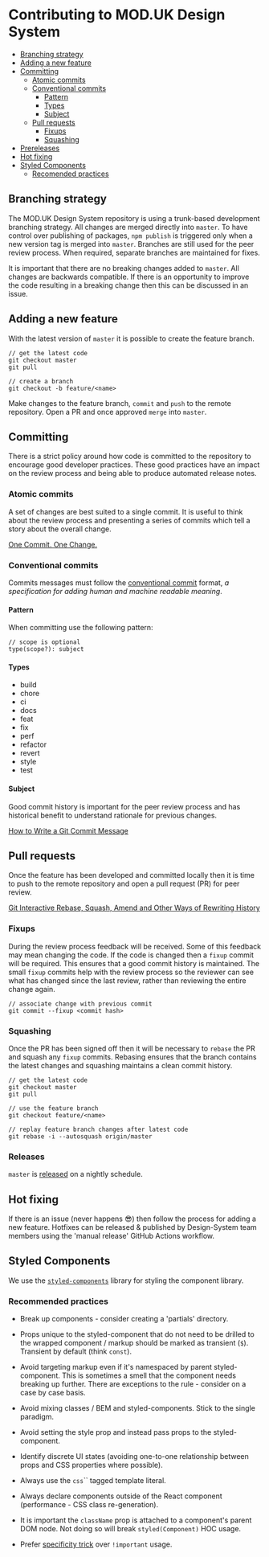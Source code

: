 # Contributing to MOD.UK Design System
- [Branching strategy](#branching-strategy)
- [Adding a new feature](#adding-a-new-feature)
- [Committing](#committing)
    - [Atomic commits](#atomic-commits)
    - [Conventional commits](#conventional-commits)
        - [Pattern](#pattern)
        - [Types](#types)
        - [Subject](#subject)
    - [Pull requests](#pull-requests)
        - [Fixups](#fixups)
        - [Squashing](#squashing)
- [Prereleases](#prereleases)
- [Hot fixing](#hot-fixing)
- [Styled Components](#styled-components)
  - [Recomended practices](#recomended-practices)

## Branching strategy
The MOD.UK Design System repository is using a trunk-based development branching strategy. All changes are merged directly into `master`. To have control over publishing of packages, `npm publish` is triggered only when a new version tag is merged into `master`. Branches are still used for the peer review process. When required, separate branches are maintained for fixes.

It is important that there are no breaking changes added to `master`. All changes are backwards compatible. If there is an opportunity to improve the code resulting in a breaking change then this can be discussed in an issue.

## Adding a new feature
With the latest version of `master` it is possible to create the feature branch.

```
// get the latest code
git checkout master
git pull

// create a branch
git checkout -b feature/<name>
```

Make changes to the feature branch, `commit` and `push` to the remote repository. Open a PR and once approved `merge` into `master`.


## Committing
There is a strict policy around how code is committed to the repository to encourage good developer practices. These good practices have an impact on the review process and being able to produce automated release notes.

### Atomic commits
A set of changes are best suited to a single commit. It is useful to think about the review process and presenting a series of commits which tell a story about the overall change.

[One Commit. One Change.](https://medium.com/@fagnerbrack/one-commit-one-change-3d10b10cebbf)

### Conventional commits
Commits messages must follow the [conventional commit](https://www.conventionalcommits.org) format, _a specification for adding human and machine readable meaning_.

#### Pattern
When committing use the following pattern:

```
// scope is optional
type(scope?): subject
```

#### Types
- build
- chore
- ci
- docs
- feat
- fix
- perf
- refactor
- revert
- style
- test

#### Subject
Good commit history is important for the peer review process and has historical benefit to understand rationale for previous changes.

[How to Write a Git Commit Message](https://chris.beams.io/posts/git-commit)

## Pull requests
Once the feature has been developed and committed locally then it is time to push to the remote repository and open a pull request (PR) for peer review.

[Git Interactive Rebase, Squash, Amend and Other Ways of Rewriting History](https://thoughtbot.com/blog/git-interactive-rebase-squash-amend-rewriting-history)

### Fixups
During the review process feedback will be received. Some of this feedback may mean changing the code. If the code is changed then a `fixup` commit will be required. This ensures that a good commit history is maintained. The small `fixup` commits help with the review process so the reviewer can see what has changed since the last review, rather than reviewing the entire change again.

```
// associate change with previous commit
git commit --fixup <commit hash>
```

### Squashing
Once the PR has been signed off then it will be necessary to `rebase` the PR and squash any `fixup` commits. Rebasing ensures that the branch contains the latest changes and squashing maintains a clean commit history.

```
// get the latest code
git checkout master
git pull

// use the feature branch
git checkout feature/<name>

// replay feature branch changes after latest code
git rebase -i --autosquash origin/master
```

### Releases
`master` is [released](https://github.com/defencedigital/mod-uk-design-system/actions?query=workflow%3ARelease) on a nightly schedule.

## Hot fixing
If there is an issue (never happens :sunglasses:) then follow the process for adding a new feature. Hotfixes can be released & published by Design-System team members using the 'manual release' GitHub Actions workflow.

## Styled Components
We use the [`styled-components`](https://github.com/styled-components/styled-components) library for styling the component library.

### Recommended practices
- Break up components - consider creating a 'partials' directory.

- Props unique to the styled-component that do not need to be drilled to the wrapped component / markup should be marked as transient (`$`). Transient by default (think `const`).

- Avoid targeting markup even if it's namespaced by parent styled-component. This is sometimes a smell that the component needs breaking up further. There are exceptions to the rule - consider on a case by case basis.

- Avoid mixing classes / BEM and styled-components. Stick to the single paradigm.

- Avoid setting the style prop and instead pass props to the styled-component. 

- Identify discrete UI states (avoiding one-to-one relationship between props and CSS properties where possible).

- Always use the `css`\`` tagged template literal.

- Always declare components outside of the React component (performance - CSS class re-generation).

- It is important the `className` prop is attached to a component's parent DOM node. Not doing so will break `styled(Component)` HOC usage.

- Prefer [specificity trick](https://styled-components.com/docs/faqs#how-can-i-override-styles-with-higher-specificity) over `!important` usage.
